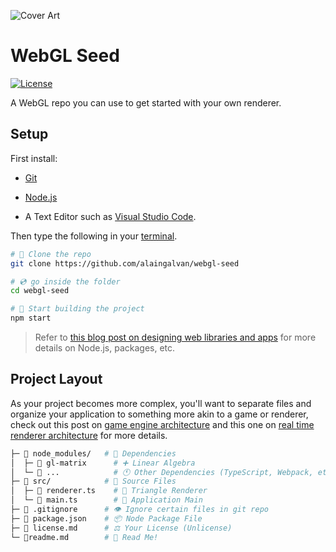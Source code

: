 ![Cover Art](https://alain.xyz/blog/raw-webgl/assets/cover.jpg)

# WebGL Seed

[![License][license-img]][license-url]

A WebGL repo you can use to get started with your own renderer.

## Setup

First install:

- [Git](https://git-scm.com/)

- [Node.js](https://nodejs.org/en/)

- A Text Editor such as [Visual Studio Code](https://code.visualstudio.com/).

Then type the following in your [terminal](https://hyper.is/).

```bash
# 🐑 Clone the repo
git clone https://github.com/alaingalvan/webgl-seed

# 💿 go inside the folder
cd webgl-seed

# 🔨 Start building the project
npm start
```

> Refer to [this blog post on designing web libraries and apps](https://alain.xyz/blog/designing-a-web-app) for more details on Node.js, packages, etc.

## Project Layout

As your project becomes more complex, you'll want to separate files and organize your application to something more akin to a game or renderer, check out this post on [game engine architecture](https://alain.xyz/blog/game-engine-architecture) and this one on [real time renderer architecture](https://alain.xyz/blog/realtime-renderer-architectures) for more details.

```bash
├─ 📂 node_modules/   # 👶 Dependencies
│  ├─ 📁 gl-matrix      # ➕ Linear Algebra
│  └─ 📁 ...            # 🕚 Other Dependencies (TypeScript, Webpack, etc.)
├─ 📂 src/            # 🌟 Source Files
│  ├─ 📄 renderer.ts    # 🔺 Triangle Renderer
│  └─ 📄 main.ts        # 🏁 Application Main
├─ 📄 .gitignore      # 👁️ Ignore certain files in git repo
├─ 📄 package.json    # 📦 Node Package File
├─ 📄 license.md      # ⚖️ Your License (Unlicense)
└─ 📃readme.md        # 📖 Read Me!
```

[license-img]: https://img.shields.io/:license-unlicense-blue.svg?style=flat-square
[license-url]: https://unlicense.org/
